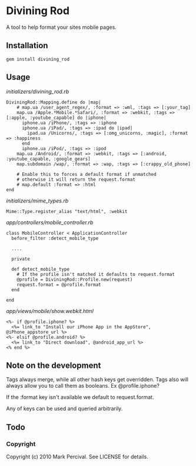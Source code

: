 # Divining Rod

A tool to help format your sites mobile pages.

## Installation

    gem install divining_rod
    
## Usage

_initializers/divining\_rod.rb_

    DiviningRod::Mapping.define do |map|
        # map.ua /user_agent_regex/, :format => :wml, :tags => [:your_tag]
        map.ua /Apple.*Mobile.*Safari/, :format => :webkit, :tags => [:apple, :youtube_capable] do |iphone|
          iphone.ua /iPhone/, :tags => :iphone
          iphone.ua /iPad/, :tags => :ipad do |ipad|
            ipad.ua /Unicorns/, :tags => [:omg_unicorns, :magic], :format => :happiness
          end
          iphone.ua /iPod/, :tags => :ipod
        map.ua /Android/, :format => :webkit, :tags => [:android, :youtube_capable, :google_gears]
        map.subdomain /wap/, :format => :wap, :tags => [:crappy_old_phone]
        
        # Enable this to forces a default format if unmatched
        # otherwise it will return the request.format
        # map.default :format => :html 
    end

_initializers/mime\_types.rb_
    
    Mime::Type.register_alias "text/html", :webkit
    
_app/controllers/mobile\_controller.rb_

    class MobileController < ApplicationController
      before_filter :detect_mobile_type

      ....

      private

      def detect_mobile_type
        # If the profile isn't matched it defaults to request.format
        @profile = DiviningRod::Profile.new(request)
        request.format = @profile.format
      end

    end
    
_app/views/mobile/show.webkit.html_

    <%- if @profile.iphone? %>
      <%= link_to "Install our iPhone App in the AppStore", @iPhone_appstore_url %>
    <%- elsif @profile.android? %>
      <%= link_to "Direct download", @android_app_url %>
    <% end %>

    
## Note on the development

Tags always merge, while all other hash keys get overridden. Tags also will always allow you to call them as
booleans. Ex @profile.iphone? 

If the :format key isn't available we default to request.format. 

Any of keys can be used and queried arbitrarily.

## Todo

### Copyright

Copyright (c) 2010 Mark Percival. See LICENSE for details.
